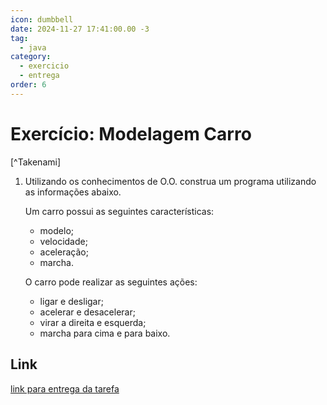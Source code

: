 ```yaml
---
icon: dumbbell
date: 2024-11-27 17:41:00.00 -3
tag:
  - java
category:
  - exercicio
  - entrega
order: 6
---
```


# Exercício: Modelagem Carro

[^Takenami]


1. Utilizando os conhecimentos de O.O. construa um programa utilizando as informações abaixo. 
    
    Um carro possui as seguintes características:
    - modelo;
    - velocidade;
    - aceleração;
    - marcha.

    O carro pode realizar as seguintes ações:
    
    - ligar e desligar;
    - acelerar e desacelerar;
    - virar a direita e esquerda;
    - marcha para cima e para baixo.

## Link

[link para entrega da tarefa](https://classroom.github.com/a/i7nsPqsP)

<!-- @include: ../../../includes/bib.md -->

